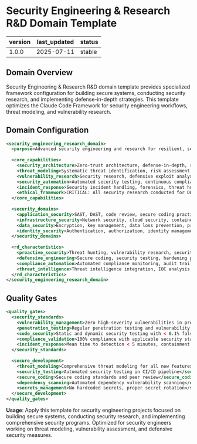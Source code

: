 # Security Engineering & Research R&D Domain Template

| version | last_updated | status |
|---------|--------------|--------|
| 1.0.0   | 2025-07-11   | stable |

## Domain Overview

Security Engineering & Research R&D domain template provides specialized framework configuration for building secure systems, conducting security research, and implementing defense-in-depth strategies. This template optimizes the Claude Code Framework for security engineering workflows, threat modeling, and vulnerability research.

## Domain Configuration

```xml
<security_engineering_research_domain>
  <purpose>Advanced security engineering and research for resilient, secure systems</purpose>
  
  <core_capabilities>
    <security_architecture>Zero-trust architecture, defense-in-depth, secure by design</security_architecture>
    <threat_modeling>Systematic threat identification, risk assessment, mitigation strategies</threat_modeling>
    <vulnerability_research>Security research, defensive exploit analysis, vulnerability assessment</vulnerability_research>
    <security_automation>Automated security testing, continuous compliance, DevSecOps</security_automation>
    <incident_response>Security incident handling, forensics, threat hunting</incident_response>
    <ethical_framework>CRITICAL: All security research conducted for DEFENSIVE and EDUCATIONAL purposes only - protecting systems, not attacking them</ethical_framework>
  </core_capabilities>
  
  <security_domains>
    <application_security>SAST, DAST, code review, secure coding practices</application_security>
    <infrastructure_security>Network security, cloud security, container security</infrastructure_security>
    <data_security>Encryption, key management, data loss prevention, privacy</data_security>
    <identity_security>Authentication, authorization, identity management, SSO</identity_security>
  </security_domains>
  
  <rd_characteristics>
    <proactive_security>Threat hunting, vulnerability research, security innovation</proactive_security>
    <defensive_engineering>Secure coding, security testing, hardening practices</defensive_engineering>
    <compliance_automation>Automated compliance monitoring, audit trails, reporting</compliance_automation>
    <threat_intelligence>Threat intelligence integration, IOC analysis, attribution</threat_intelligence>
  </rd_characteristics>
</security_engineering_research_domain>
```

## Quality Gates

```xml
<quality_gates>
  <security_standards>
    <vulnerability_management>Zero high-severity vulnerabilities in production</vulnerability_management>
    <penetration_testing>Regular penetration testing and vulnerability assessments</penetration_testing>
    <code_security>Static and dynamic security testing with < 0.1% false positives</code_security>
    <compliance_validation>100% compliance with applicable security standards</compliance_validation>
    <incident_response>Mean time to detection < 5 minutes, containment < 1 hour</incident_response>
  </security_standards>
  
  <secure_development>
    <threat_modeling>Comprehensive threat modeling for all new features</threat_modeling>
    <security_testing>Automated security testing in CI/CD pipeline</security_testing>
    <secure_coding>Secure coding standards and peer review</secure_coding>
    <dependency_scanning>Automated dependency vulnerability scanning</dependency_scanning>
    <secrets_management>No hardcoded secrets, proper secret rotation</secrets_management>
  </secure_development>
</quality_gates>
```

**Usage**: Apply this template for security engineering projects focused on building secure systems, conducting security research, and implementing comprehensive security programs. Optimized for security engineers working on threat modeling, vulnerability assessment, and defensive security measures.